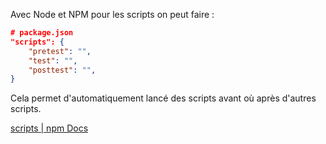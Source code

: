 Avec Node et NPM pour les scripts on peut faire : 

``` json
# package.json
"scripts": {
	"pretest": "",
	"test": "",
	"posttest": "",
}
```

Cela permet d'automatiquement lancé des scripts avant où après d'autres scripts.

[scripts | npm Docs](https://docs.npmjs.com/cli/v11/using-npm/scripts)